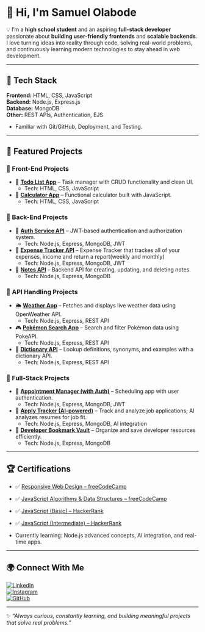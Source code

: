 # 👋 Hi, I'm **Samuel Olabode**  

💡 I’m a **high school student** and an aspiring **full-stack developer** passionate about **building user-friendly frontends** and **scalable backends**.  
I love turning ideas into reality through code, solving real-world problems, and continuously learning modern technologies to stay ahead in web development.  

---

## 🚀 Tech Stack  

**Frontend:** HTML, CSS, JavaScript  
**Backend:** Node.js, Express.js  
**Database:** MongoDB  
**Other:** REST APIs, Authentication, EJS  

- Familiar with Git/GitHub, Deployment, and Testing.

---

## 📌 Featured Projects  

### 🔹 Front-End Projects
- 📝 [**Todo List App**](https://github.com/DevOlabode/todoList-App) – Task manager with CRUD functionality and clean UI.  
  - Tech: HTML, CSS, JavaScript  
- 🧮 [**Calculator App**](https://github.com/DevOlabode/simple-calculator-app) – Functional calculator built with JavaScript.  
  - Tech: HTML, CSS, JavaScript  

### 🔹 Back-End Projects
- 🔑 [**Auth Service API**](https://github.com/DevOlabode/auth-service-API) – JWT-based authentication and authorization system.  
  - Tech: Node.js, Express, MongoDB, JWT
- 🔑 [**Expense Tracker API**](https://github.com/DevOlabode/auth-service-API) – Expense Tracker that trackes all of your expenses, income and return a report(weekly and monthly)
  - Tech: Node.js, Express, MongoDB, JWT
- 📝 [**Notes API**](https://github.com/DevOlabode/notes_API) – Backend API for creating, updating, and deleting notes.  
  - Tech: Node.js, Express, MongoDB  

### 🔹 API Handling Projects
- 🌦 [**Weather App**](https://github.com/DevOlabode/weather-App) – Fetches and displays live weather data using OpenWeather API.  
  - Tech: Node.js, Express, REST API  
- 🎮 [**Pokémon Search App**](https://github.com/DevOlabode/pokemon-website) – Search and filter Pokémon data using PokeAPI.  
  - Tech: Node.js, Express, REST API  
- 📖 [**Dictionary API**](https://github.com/DevOlabode/DIctionary-with-API) – Lookup definitions, synonyms, and examples with a dictionary API.  
  - Tech: Node.js, Express, REST API  

### 🔹 Full-Stack Projects 
- 📅 [**Appointment Manager (with Auth)**](https://github.com/DevOlabode/appointment-manager-with-auth) – Scheduling app with user authentication.  
  - Tech: Node.js, Express, MongoDB, JWT  
- 📂 [**Apply Tracker (AI-powered)**](https://github.com/DevOlabode/apply-tracker-final) – Track and analyze job applications; AI analyzes resumes for job fit.  
  - Tech: Node.js, Express, MongoDB, AI integration  
- 🔖 [**Developer Bookmark Vault**](https://github.com/DevOlabode/developer-bookmark-vault) – Organize and save developer resources efficiently.  
  - Tech: Node.js, Express, MongoDB  

---

## 🏆 Certifications  

- ✅ [Responsive Web Design – freeCodeCamp](https://www.freecodecamp.org/certification/DevOlabode/responsive-web-design)  
- ✅ [JavaScript Algorithms & Data Structures – freeCodeCamp](https://www.freecodecamp.org/certification/DevOlabode/javascript-algorithms-and-data-structures-v8)  
- ✅ [JavaScript (Basic) – HackerRank](https://www.hackerrank.com/certificates/884b42dc829d)  
- ✅ [JavaScript (Intermediate) – HackerRank](https://www.hackerrank.com/certificates/ca76dd870b7f)  

- Currently learning: Node.js advanced concepts, AI integration, and real-time apps.

---

## 🌍 Connect With Me  

[![LinkedIn](https://img.shields.io/badge/LinkedIn-0A66C2?style=for-the-badge&logo=linkedin&logoColor=white)](https://linkedin.com/in/Samuelolabode)  
[![Instagram](https://img.shields.io/badge/Instagram-E4405F?style=for-the-badge&logo=instagram&logoColor=white)](https://www.instagram.com/devolabode/)  
[![GitHub](https://img.shields.io/badge/GitHub-181717?style=for-the-badge&logo=github&logoColor=white)](https://github.com/DevOlabode)  

---

✨ *“Always curious, constantly learning, and building meaningful projects that solve real problems.”*
